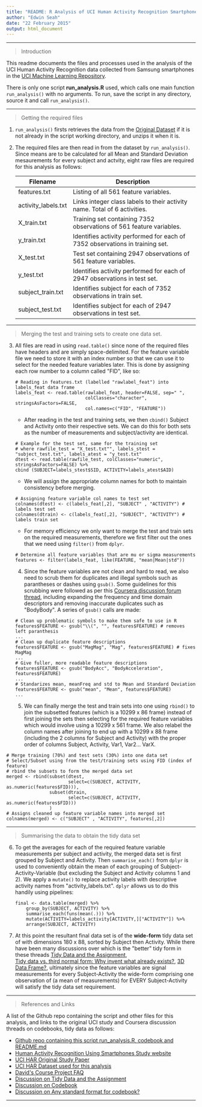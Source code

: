 ```yaml
---
title: "README: R Analysis of UCI Human Activity Recognition Smartphone Signal Data"
author: "Edwin Seah"
date: "22 February 2015"
output: html_document
---
```


***

> Introduction


This readme documents the files and processes used in the analysis of the UCI Human Activity Recognition data collected from Samsung smartphones in the [UCI Machine Learning Repository](http://archive.ics.uci.edu/ml/datasets/Human+Activity+Recognition+Using+Smartphones).

There is only one script **run_analysis.R** used, which calls one main function `run_analysis()` with no arguments. To run, save the script in any directory, source it and call `run_analysis()`.

***

> Getting the required files  

1. `run_analysis()` firsts retrieves the data from the [Original Dataset](https://d396qusza40orc.cloudfront.net/getdata%2Fprojectfiles%2FUCI%20HAR%20Dataset.zip) if it is not already in the script working directory, and unzips it when it is.

2. The required files are then read in from the dataset by `run_analysis()`. Since means are to be calculated for all Mean and Standard Deviation mesaurements for every subject and actvity, eight raw files are required for this analysis as follows:  

    Filename             | Description
    -------------------- | -----------
    features.txt         | Listing of all 561 feature variables.
    activity_labels.txt  | Links integer class labels to their activity name. Total of 6 activities.
    X_train.txt          | Training set containing 7352 observations of 561 feature variables.
    y_train.txt          | Identifies activity performed for each of 7352 observations in training set.
    X_test.txt           | Test set containing 2947 observations of 561 feature variables.
    y_test.txt           | Identifies activity performed for each of 2947 observations in test set.
    subject_train.txt    | Identifies subject for each of 7352 observations in train set. 
    subject_test.txt     | Identifies subject for each of 2947 observations in test set.

***

> Merging the test and training sets to create one data set. 

3. All files are read in using `read.table()` since none of the required files have headers and are simply space-delimited. For the feature variable file we need to store it with an index number so that we can use it to select for the needed feature variables later. This is done by assigning each row number to a column called "FID", like so:
    ```
    # Reading in features.txt (labelled "rawlabel_feat") into labels_feat data frame
    labels_feat <- read.table(rawlabel_feat, header=FALSE, sep=" ", 
                              colClasses="character", stringsAsFactors=FALSE, 
                              col.names=c("FID", "FEATURE"))
    ```
    + After reading in the test and training sets, we then `cbind()` Subject and Activity onto their respective sets. We can do this for both sets as the number of measurements and subject/activity  are identical.
    ```
    # Example for the test set, same for the training set
    # where rawfile_test = "X_test.txt"", labels_stest = "subject_test.txt", labels_atest = "y_test.txt"
    dtest <- read.table(rawfile_test, colClasses="numeric", stringsAsFactors=FALSE) %>% 
    cbind (SUBJECT=labels_stest$SID, ACTIVITY=labels_atest$AID)
    ```
    + We will assign the appropriate column names for both to maintain consistency before merging.
    ```
    # Assigning feature variable col names to test set
    colnames(dtest) <- c(labels_feat[,2], "SUBJECT" , "ACTIVITY") # labels test set
    colnames(dtrain) <- c(labels_feat[,2], "SUBJECT", "ACTIVITY") # labels train set
    ```
    + For memory efficiency we only want to merge the test and train sets on the required measurements, therefore we first filter out the ones that we need using ```filter()``` from ```dplyr```.
    ```
    # Determine all feature variables that are mu or sigma measurements
    features <- filter(labels_feat, like(FEATURE, "mean|Mean|std"))
    ```

    4.  Since the feature variables are not clean and hard to read, we also need to scrub them for duplicates and illegal symbols such as parantheses or dashes using ```gsub()```. Some guidelines for this scrubbing were followed as per this [Coursera discussion forum thread](https://class.coursera.org/getdata-011/forum/thread?thread_id=215), including expanding the frequency and time domain descriptors and removing inaccurate duplicates such as "BodyBody". A series of ```gsub()``` calls are made:

    ```
    # Clean up problematic symbols to make them safe to use in R
    features$FEATURE <- gsub("\\(", "", features$FEATURE) # removes left paranthesis
    ...
    # Clean up duplicate feature descriptions
    features$FEATURE <- gsub("MagMag", "Mag", features$FEATURE) # fixes MagMag
    ...
    # Give fuller, more readable feature descriptions
    features$FEATURE <- gsub("BodyAcc", "BodyAcceleration", features$FEATURE)
    ...
    # Standarizes mean, meanFreq and std to Mean and Standard Deviation
    features$FEATURE <- gsub("mean", "Mean", features$FEATURE)
    ...
    ```

    5.  We can finally merge the test and train sets into one using ```rbind()``` to join the subsetted features (which is a 10299 x 86 frame) instead of first joining the sets then selecting for the required feature variables which would involve using a 10299 x 561 frame. We also relabel the column names after joining to end up with a 10299 x 88 frame (including the 2 columns for Subject and Activity) with the proper order of columns Subject, Activity, Var1, Var2... VarX.

```
# Merge training (70%) and test sets (30%) into one data set
# Select/Subset using from the test/training sets using FID (index of feature)
# rbind the subsets to form the merged data set
merged <- rbind(subset(dtest, 
                       select=c(SUBJECT, ACTIVITY, as.numeric(features$FID))),
                subset(dtrain, 
                       select=c(SUBJECT, ACTIVITY, as.numeric(features$FID)))
                )
# Assigns cleaned up feature variable names into merged set
colnames(merged) <- c("SUBJECT" , "ACTIVITY", features[,2])
```


***

> Summarising the data to obtain the tidy data set

6.  To get the averages for each of the required feature variable measurements per subject and activity, the merged data set is first grouped by Subject and Activity. Then `summarise_each()` from `dplyr` is used to conveniently obtain the mean of each grouping of Subject-Activity-Variable (but excluding the Subject and Activity columns 1 and 2). We apply a `mutate()` to replace activity labels with descriptive activity names from "activity_labels.txt". `dplyr` allows us to do this handily using pipelines:

    ```
    final <- data.table(merged) %>% 
        group_by(SUBJECT, ACTIVITY) %>% 
        summarise_each(funs(mean(.))) %>%
        mutate(ACTIVITY=labels_activity[ACTIVITY,]["ACTIVITY"]) %>%
        arrange(SUBJECT, ACTIVITY)
    ```

7. At this point the resultant final data set is of the **wide-form** tidy data set of with dimensions 180 x 88, sorted by Subject then Activity. While there have been many discussions over which is the "better" tidy form in these threads [Tidy Data and the Assignment](https://class.coursera.org/getdata-011/forum/thread?thread_id=248),  
[Tidy data vs. third normal form: Why invent what already exists?](https://class.coursera.org/getdata-011/forum/thread?thread_id=82), [3D Data Frame?](https://class.coursera.org/getdata-011/forum/thread?thread_id=161), ultimately since the feature variables are signal measurements for every Subject-Activity the wide-form comprising one observation of (a mean of measurements) for EVERY Subject-Activity will satisfy the tidy data set requirement. 


***

> References and Links

A list of the Github repo containing the script and other files for this analysis, and links to the original UCI study and Coursera discussion threads on codebooks, tidy data as follows:

* [Github repo containing this script run_analysis.R, codebook and README.md](https://github.com/slothdev/UCI_HAR_Analysis)
* [Human Activity Recognition Using Smartphones Study website](http://archive.ics.uci.edu/ml/datasets/Human+Activity+Recognition+Using+Smartphones)
* [UCI HAR Original Study Paper](https://www.elen.ucl.ac.be/Proceedings/esann/esannpdf/es2013-84.pdf)
* [UCI HAR Dataset used for this analysis](https://d396qusza40orc.cloudfront.net/getdata%2Fprojectfiles%2FUCI%20HAR%20Dataset.zip)
* [David's Course Project FAQ](https://class.coursera.org/getdata-011/forum/thread?thread_id=69)
* [Discussion on Tidy Data and the Assignment](https://class.coursera.org/getdata-011/forum/thread?thread_id=248)
* [Discussion on Codebook](https://class.coursera.org/getdata-011/forum/thread?thread_id=249)
* [Discussion on Any standard format for codebook?](https://class.coursera.org/getdata-011/forum/thread?thread_id=204)


***
